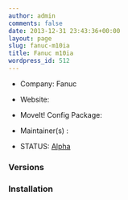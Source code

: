 ```yaml
---
author: admin
comments: false
date: 2013-12-31 23:43:36+00:00
layout: page
slug: fanuc-m10ia
title: Fanuc m10ia
wordpress_id: 512
---
```



	
  * Company: Fanuc

	
  * Website:

	
  * MoveIt! Config Package: 

	
  * Maintainer(s) :

	
  * STATUS: [Alpha](/about/moveit-status#status-code-robots)




### Versions





	



### Installation







